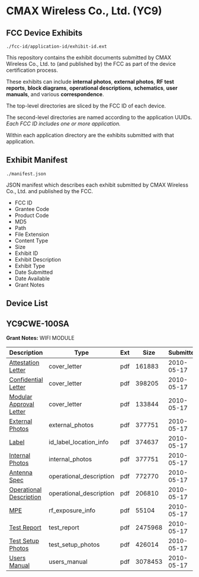 # CMAX Wireless Co., Ltd. (YC9)
## FCC Device Exhibits

```
./fcc-id/application-id/exhibit-id.ext
```

This repository contains the exhibit documents submitted by CMAX Wireless Co., Ltd. to (and published by) the FCC as part of the device certification process.

These exhibits can include **internal photos**, **external photos**, **RF test reports**, **block diagrams**, **operational descriptions**, **schematics**, **user manuals**, and various **correspondence**.

The top-level directories are sliced by the FCC ID of each device.

The second-level directories are named according to the application UUIDs. *Each FCC ID includes one or more application.*

Within each application directory are the exhibits submitted with that application. 

## Exhibit Manifest

```
./manifest.json
```

JSON manifest which describes each exhibit submitted by CMAX Wireless Co., Ltd. and published by the FCC.

- FCC ID
- Grantee Code
- Product Code
- MD5
- Path
- File Extension
- Content Type
- Size
- Exhibit ID
- Exhibit Description
- Exhibit Type
- Date Submitted
- Date Available
- Grant Notes

## Device List
## YC9CWE-100SA
**Grant Notes:** WIFI MODULE

| Description | Type | Ext | Size | Submitted | Available |
| ----------- | ---- | --- | ---- | --------- | --------- |
| [Attestation Letter](YC9CWE-100SA/1bb22da6fa6c6c4775d831d54095df8a/1282261.pdf) | cover_letter | pdf | 161883 | 2010-05-17 | 2010-05-18 |
| [Confidential Letter](YC9CWE-100SA/1bb22da6fa6c6c4775d831d54095df8a/1282262.pdf) | cover_letter | pdf | 398205 | 2010-05-17 | 2010-05-18 |
| [Modular Approval Letter](YC9CWE-100SA/1bb22da6fa6c6c4775d831d54095df8a/1282265.pdf) | cover_letter | pdf | 133844 | 2010-05-17 | 2010-05-18 |
| [External Photos](YC9CWE-100SA/1bb22da6fa6c6c4775d831d54095df8a/1282263.pdf) | external_photos | pdf | 377751 | 2010-05-17 | 2010-05-18 |
| [Label](YC9CWE-100SA/1bb22da6fa6c6c4775d831d54095df8a/1282264.pdf) | id_label_location_info | pdf | 374637 | 2010-05-17 | 2010-05-18 |
| [Internal Photos](YC9CWE-100SA/1bb22da6fa6c6c4775d831d54095df8a/1282263.pdf) | internal_photos | pdf | 377751 | 2010-05-17 | 2010-05-18 |
| [Antenna Spec](YC9CWE-100SA/1bb22da6fa6c6c4775d831d54095df8a/1282260.pdf) | operational_description | pdf | 772770 | 2010-05-17 | 2010-05-18 |
| [Operational Description](YC9CWE-100SA/1bb22da6fa6c6c4775d831d54095df8a/1282267.pdf) | operational_description | pdf | 206810 | 2010-05-17 | 2010-05-18 |
| [MPE](YC9CWE-100SA/1bb22da6fa6c6c4775d831d54095df8a/1282266.pdf) | rf_exposure_info | pdf | 55104 | 2010-05-17 | 2010-05-18 |
| [Test Report](YC9CWE-100SA/1bb22da6fa6c6c4775d831d54095df8a/1282268.pdf) | test_report | pdf | 2475968 | 2010-05-17 | 2010-05-18 |
| [Test Setup Photos](YC9CWE-100SA/1bb22da6fa6c6c4775d831d54095df8a/1282269.pdf) | test_setup_photos | pdf | 426014 | 2010-05-17 | 2010-05-18 |
| [Users Manual](YC9CWE-100SA/1bb22da6fa6c6c4775d831d54095df8a/1282270.pdf) | users_manual | pdf | 3078453 | 2010-05-17 | 2010-05-18 |

